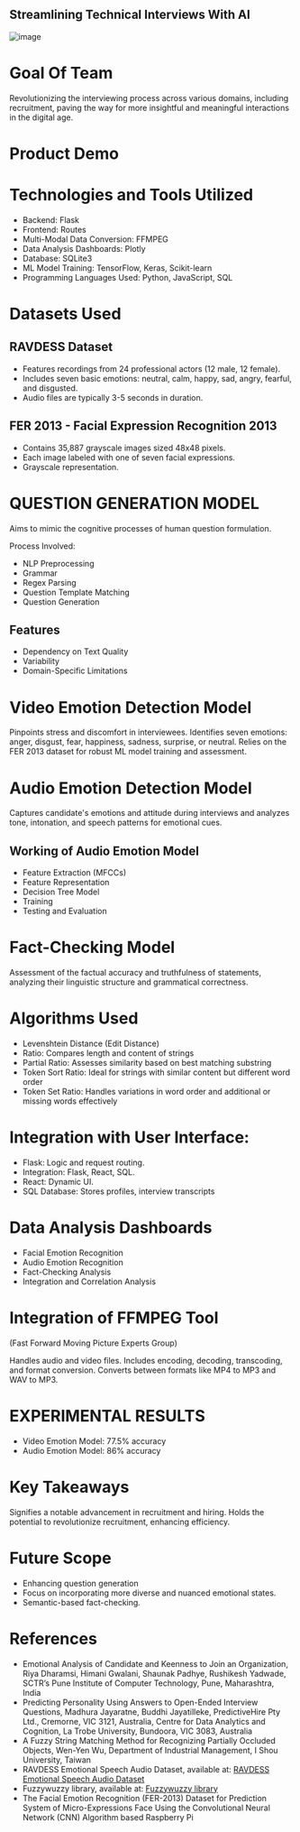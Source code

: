 ## Streamlining Technical Interviews With AI

![image](https://github.com/Nkalyankumar/Streamlining-Technical-Interviews-With-AI/assets/102470230/52b166ef-306a-4b2d-9a8f-a7f35f04ce83)

# Goal Of Team
Revolutionizing the interviewing process across various domains, including recruitment, paving the way for more insightful and meaningful interactions in the digital age.

# Product Demo
# Technologies and Tools Utilized

- Backend: Flask
- Frontend: Routes
- Multi-Modal Data Conversion: FFMPEG
- Data Analysis Dashboards: Plotly
- Database: SQLite3
- ML Model Training: TensorFlow, Keras, Scikit-learn
- Programming Languages Used: Python, JavaScript, SQL

# Datasets Used 

## RAVDESS Dataset

- Features recordings from 24 professional actors (12 male, 12 female).
- Includes seven basic emotions: neutral, calm, happy, sad, angry, fearful, and disgusted.
- Audio files are typically 3-5 seconds in duration.


## FER 2013 - Facial Expression Recognition 2013

- Contains 35,887 grayscale images sized 48x48 pixels.
- Each image labeled with one of seven facial expressions.
- Grayscale representation.


# QUESTION GENERATION MODEL
Aims to mimic the cognitive processes of human question formulation.

Process Involved:
- NLP Preprocessing
- Grammar
- Regex Parsing
- Question Template Matching
- Question Generation


## Features 

- Dependency on Text Quality
- Variability
- Domain-Specific Limitations


# Video Emotion Detection Model
Pinpoints stress and discomfort in interviewees.
Identifies seven emotions: anger, disgust, fear, happiness, sadness, surprise, or neutral.
Relies on the FER 2013 dataset for robust ML model training and assessment.


# Audio Emotion Detection Model
Captures candidate's emotions and attitude during interviews and analyzes tone, intonation, and speech patterns for emotional cues.


## Working of Audio Emotion Model

- Feature Extraction (MFCCs)
- Feature Representation
- Decision Tree Model
- Training
- Testing and Evaluation


# Fact-Checking Model
Assessment of the factual accuracy and truthfulness of statements, analyzing their linguistic structure and grammatical correctness.


# Algorithms Used
- Levenshtein Distance (Edit Distance)
- Ratio: Compares length and content of strings
- Partial Ratio: Assesses similarity based on best matching substring
- Token Sort Ratio: Ideal for strings with similar content but different word order
- Token Set Ratio: Handles variations in word order and additional or missing words effectively


# Integration with User Interface:

- Flask: Logic and request routing.
- Integration: Flask, React, SQL.
- React: Dynamic UI.
- SQL Database: Stores profiles, interview transcripts


# Data Analysis Dashboards

- Facial Emotion Recognition
- Audio Emotion Recognition
- Fact-Checking Analysis
- Integration and Correlation Analysis


# Integration of FFMPEG Tool
(Fast Forward Moving Picture Experts Group)

Handles audio and video files.
Includes encoding, decoding, transcoding, and format conversion.
Converts between formats like MP4 to MP3 and WAV to MP3.


# EXPERIMENTAL RESULTS
- Video Emotion Model: 77.5% accuracy
- Audio Emotion Model: 86% accuracy


# Key Takeaways
Signifies a notable advancement in recruitment and hiring.
Holds the potential to revolutionize recruitment, enhancing efficiency.


# Future Scope 
- Enhancing question generation
- Focus on incorporating more diverse and nuanced emotional states.
- Semantic-based fact-checking.


# References

- Emotional Analysis of Candidate and Keenness to Join an Organization, Riya Dharamsi, Himani Gwalani, Shaunak Padhye, Rushikesh Yadwade, SCTR’s Pune Institute of Computer Technology, Pune, Maharashtra, India
- Predicting Personality Using Answers to Open-Ended Interview Questions, Madhura Jayaratne, Buddhi Jayatilleke, PredictiveHire Pty Ltd., Cremorne, VIC 3121, Australia, Centre for Data Analytics and Cognition, La Trobe University, Bundoora, VIC 3083, Australia
- A Fuzzy String Matching Method for Recognizing Partially Occluded Objects, Wen-Yen Wu, Department of Industrial Management, I Shou University, Taiwan
- RAVDESS Emotional Speech Audio Dataset, available at: [RAVDESS Emotional Speech Audio Dataset](https://www.kaggle.com/datasets/uwrfkaggler/ravdess-emotional-speech-audio)
- Fuzzywuzzy library, available at: [Fuzzywuzzy library](https://github.com/seatgeek/fuzzywuzzy)
- The Facial Emotion Recognition (FER-2013) Dataset for Prediction System of Micro-Expressions Face Using the Convolutional Neural Network (CNN) Algorithm based Raspberry Pi
